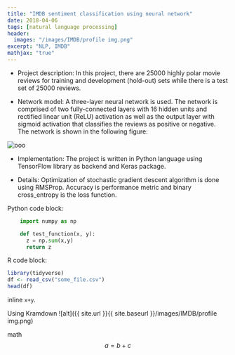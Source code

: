 ```yaml
---
title: "IMDB sentiment classification using neural network"
date: 2018-04-06
tags: [natural language processing]
header:
  images: "/images/IMDB/profile img.png"
excerpt: "NLP, IMDB"
mathjax: "true"
---
```

* Project description:
In this project, there are 25000 highly polar movie reviews for training and development (hold-out) sets while there is a test set of 25000 reviews.     

* Network model: A three-layer neural network is used. The network is comprised of two fully-connected layers with 16 hidden units and rectified linear unit (ReLU) activation as well as the output layer with sigmoid activation that classifies the reviews as positive or negative. The network is shown in the following figure:

<img src="{{ site.url }}{{ site.baseurl }}/images/IMDB/Slide1.jpg" alt="ooo">

* Implementation: The project is written in Python language using TensorFlow library as backend and Keras package.

* Details: Optimization of stochastic gradient descent algorithm is done using RMSProp. Accuracy is performance metric and binary cross_entropy is the loss function.    

Python code block:
```python
    import numpy as np

    def test_function(x, y):
      z = np.sum(x,y)
      return z
```
R code block:
```r
library(tidyverse)
df <- read_csv("some_file.csv")
head(df)
```

inline `x+y`.


Using Kramdown
![alt]({{ site.url }}{{ site.baseurl }}/images/IMDB/profile img.png)

math
$$a=b+c$$
